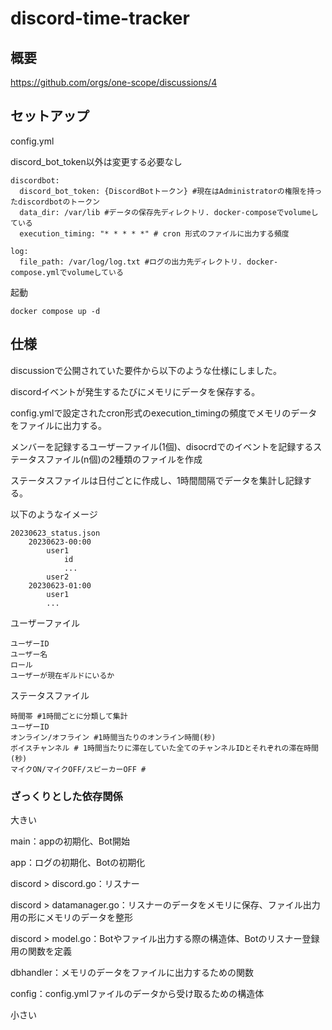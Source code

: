 # discord-time-tracker

## 概要
https://github.com/orgs/one-scope/discussions/4

## セットアップ

config.yml 

discord_bot_token以外は変更する必要なし
```
discordbot:
  discord_bot_token: {DiscordBotトークン} #現在はAdministratorの権限を持ったdiscordbotのトークン
  data_dir: /var/lib #データの保存先ディレクトリ. docker-composeでvolumeしている
  execution_timing: "* * * * *" # cron 形式のファイルに出力する頻度

log:
  file_path: /var/log/log.txt #ログの出力先ディレクトリ. docker-compose.ymlでvolumeしている
```

起動
```
docker compose up -d 
```


## 仕様
discussionで公開されていた要件から以下のような仕様にしました。

discordイベントが発生するたびにメモリにデータを保存する。

config.ymlで設定されたcron形式のexecution_timingの頻度でメモリのデータをファイルに出力する。

メンバーを記録するユーザーファイル(1個)、disocrdでのイベントを記録するステータスファイル(n個)の2種類のファイルを作成

ステータスファイルは日付ごとに作成し、1時間間隔でデータを集計し記録する。

以下のようなイメージ
```
20230623_status.json
    20230623-00:00
        user1
            id
            ...
        user2
    20230623-01:00
        user1
        ...
```

ユーザーファイル
```
ユーザーID
ユーザー名
ロール 
ユーザーが現在ギルドにいるか
```
ステータスファイル
```
時間帯 #1時間ごとに分類して集計
ユーザーID
オンライン/オフライン #1時間当たりのオンライン時間(秒)
ボイスチャンネル # 1時間当たりに滞在していた全てのチャンネルIDとそれぞれの滞在時間(秒)
マイクON/マイクOFF/スピーカーOFF # 
```


### ざっくりとした依存関係

大きい

main：appの初期化、Bot開始

app：ログの初期化、Botの初期化

discord > discord.go：リスナー

discord > datamanager.go：リスナーのデータをメモリに保存、ファイル出力用の形にメモリのデータを整形

discord > model.go：Botやファイル出力する際の構造体、Botのリスナー登録用の関数を定義

dbhandler：メモリのデータをファイルに出力するための関数

config：config.ymlファイルのデータから受け取るための構造体

小さい